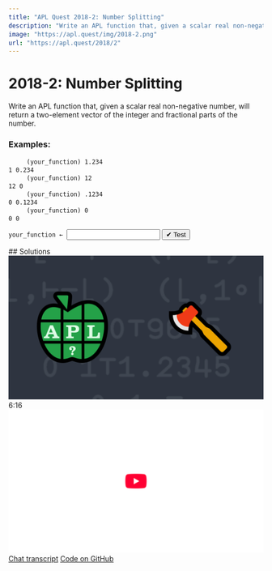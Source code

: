 ```yaml
---
title: "APL Quest 2018-2: Number Splitting"
description: "Write an APL function that, given a scalar real non-negative number, will return a two-element vector of the integer and fractional parts   of the number."
image: "https://apl.quest/img/2018-2.png"
url: "https://apl.quest/2018/2"
---
```


# <span class=s>2018-</span>2: Number Splitting

Write an APL function that, given a scalar real non-negative number, will return a two-element vector of the integer and fractional parts   of the number.

### Examples:

```APL
     (your_function) 1.234
1 0.234
     (your_function) 12
12 0
     (your_function) .1234
0 0.1234
     (your_function) 0
0 0
```
<div class="pdiv">
  <code onclick="p_Input.focus()">your_function ← </code><input id="p_Input" autocomplete="off" spellcheck="false" oninput="this.parentElement.querySelector`button`.disabled=false;localStorage.setItem(window.location.pathname,this.value)" onkeypress="subm(event)">
  <button onclick="alert$.next`Testing…`;submitSolution`p`" class="md-button md-button--primary">&#x2714; Test</button>
</div>
<p id="p_Output"></p>
## Solutions
<div onclick="play(this)" title="Video on YouTube" class="yt">
<img alt="Video Thumbnail" src="../../img/2018-2.png">
<time>6:16</time>
<img alt="YouTube" src="../../img/yt-big.png">
</div>
<a href="https://chat.stackexchange.com/transcript/message/62858667#62858667" target="_blank" class="md-button md-button--primary">Chat transcript</a>
<a href="https://github.com/abrudz/apl_quest/tree/main/2018/2.apl" target="_blank" class="md-button md-button--primary right">Code on GitHub</a>

<script>
    testCases={"a":["1.234","3.1415",".1234","(?10000)÷100"],"b":["12.0","0.0","?100"],"f":"{(⌊⍵),⍵-⌊⍵}"}
    p_Input.value=localStorage.getItem(window.location.pathname)
    play=e=>e.outerHTML=`<iframe src="https://www.youtube.com/embed/Q4U3y-bhxGA?list=PLYKQVqyrAEj9wDIUyLDGtDAFTKY38BUMN&autoplay=1" title="<span class=s>2018-</span>2: Number Splitting (APL Quest 2018-2)" frameborder="0" allow="accelerometer; autoplay; clipboard-write; encrypted-media; gyroscope; picture-in-picture; web-share" referrerpolicy="strict-origin-when-cross-origin" allowfullscreen></iframe>`
</script>
